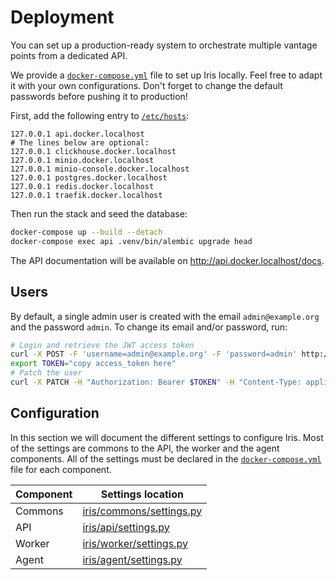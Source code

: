 # Deployment

You can set up a production-ready system to orchestrate multiple vantage points from a dedicated API.

We provide a [`docker-compose.yml`](https://github.com/dioptra-io/iris/blob/main/docker-compose.yml) file to set up Iris locally.
Feel free to adapt it with your own configurations.
Don't forget to change the default passwords before pushing it to production!

First, add the following entry to [`/etc/hosts`](file:///etc/hosts):
```
127.0.0.1 api.docker.localhost
# The lines below are optional:
127.0.0.1 clickhouse.docker.localhost
127.0.0.1 minio.docker.localhost
127.0.0.1 minio-console.docker.localhost
127.0.0.1 postgres.docker.localhost
127.0.0.1 redis.docker.localhost
127.0.0.1 traefik.docker.localhost
```

Then run the stack and seed the database:
```bash
docker-compose up --build --detach
docker-compose exec api .venv/bin/alembic upgrade head
```

The API documentation will be available on http://api.docker.localhost/docs.

## Users

By default, a single admin user is created with the email `admin@example.org` and the password `admin`.
To change its email and/or password, run:
```bash
# Login and retrieve the JWT access token
curl -X POST -F 'username=admin@example.org' -F 'password=admin' http://api.docker.localhost/auth/jwt/login
export TOKEN="copy access_token here"
# Patch the user
curl -X PATCH -H "Authorization: Bearer $TOKEN" -H "Content-Type: application/json" -d '{"email": "new@example.org", "password": "newpassword"}' http://api.docker.localhost/users/me
```

## Configuration

In this section we will document the different settings to configure Iris.
Most of the settings are commons to the API, the worker and the agent components.
All of the settings must be declared in the [`docker-compose.yml`](https://github.com/dioptra-io/iris/blob/main/docker-compose.yml) file for each component.

| Component    | Settings location                                |
|--------------|--------------------------------------------------|
| Commons  | [iris/commons/settings.py](https://github.com/dioptra-io/iris/blob/main/iris/commons/settings.py) |
| API      | [iris/api/settings.py](https://github.com/dioptra-io/iris/blob/main/iris/api/settings.py)         |
| Worker   | [iris/worker/settings.py](https://github.com/dioptra-io/iris/blob/main/iris/worker/settings.py)   |
| Agent    | [iris/agent/settings.py](https://github.com/dioptra-io/iris/blob/main/iris/agent/settings.py)     |
